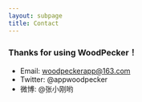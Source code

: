 ```yaml
---
layout: subpage
title: Contact
---
```



<h3 class="index-h3">Thanks for using WoodPecker！</h3>

* Email: woodpeckerapp@163.com<br/>
* Twitter:  @appwoodpecker<br/>
* 微博:  @张小刚哟<br/>